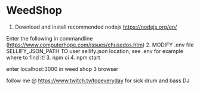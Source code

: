 # WeedShop

1. Download and install recommended nodejs https://nodejs.org/en/

Enter the following in commandline (https://www.computerhope.com/issues/chusedos.htm)
2. MODIFY .env file SELLIFY_JSON_PATH TO user sellify.json location, see .env for example where to find it! 
3. npm ci
4. npm start


enter localhost:3000 in weed shop 3 browser

follow me @ https://www.twitch.tv/topeveryday for sick drum and bass DJ

